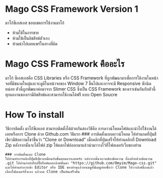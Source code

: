 # Mago CSS Framework Version 1
มาโก้ซีเอสเอส ขอบเขตการใช้งานมาโก้
   - ห้ามใช้ในการขาย
   - ห้ามใช้เป็นลิขสิทธ์ตัวเอง
   - ห้ามนำไปเผยแพร่ในทางที่ผิด
# Mago CSS Framework คืออะไร
   มาโก้ ซีเอสเอสคือ CSS Libraries หรือ CSS Framework ที่ถูกพัฒนามาเพื่อการใช้งานในหน้าจอที่มีขนาดใหญ่และจะดูดีในหน้าจอของ Window 7 ขึ้นไปและอาจจะมี Responsive ซักนิดหน่อย ตัวนี้ถูกพัฒนาต่อมาจาก Slimer CSS ซึ่งเป็น CSS Framework ของเราเช่นกันกับตัวนี้ทุกผลงานของเรามีลิขสิทธ์และสามารถใช้งานได้ฟรี แบบ Open Soucre
	
# How To install
   วิธีการติดตั้ง มาโก้ซีเอเอส สามารถติดตั้งได้ด้วยกันสองวิธีคือ การดาวน์โหลดไฟล์และนำไปใช้งานได้เลยหรือการ Clone ด้วย Github.com วิธีแรก
	### การติดตั้งแบบดาวน์โหลด
	ให้ท่านกดที่ปุ่มสีเขียวมีข้อความโชว์ขึ้นว่า "Clone or Download" เมื่อคลิกที่ปุ่มเสร็จให้ท่านคลิกที่ Download Zip หลังจากนั้นจะได้ไฟล์ zip ให้แตกไฟล์ออกมาแล้วนำมาวางไว้ที่โฟลเดอร์เว็บของท่าน
	
	### การติดตั้งแบบ Clone
	ให้ท่านทำการคลิกที่ปุ่มสีเขียวเหมือนกับขั้นตอนแรกเลยครับ หลังจากนั้นจะเจอช่องข้อความ ที่ลงท้ายด้วยข้อความ .git ให้ท่านกำลังก็อปปี้หรือคัดลอกลิงค์นั้นมา "https://github.com/Omyim/Mago-css.git"
	และให้ท่านทำการเข้า Editor หรือ IDE ของท่านแล้วหาเมนูที่มีเมนูย่อยชื่อว่า Clone ให้วางลิงค์นี้ลงแล้วเลือกโฟลเดอร์ที่จะลง แล้วกด Clone เป็นอันเสร็จสิ้น
